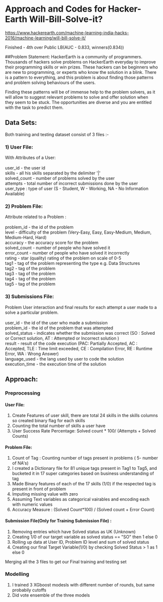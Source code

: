 # Approach and Codes for Hacker-Earth Will-Bill-Solve-it? 

https://www.hackerearth.com/machine-learning-india-hacks-2016/machine-learning/will-bill-solve-it/

Finished - 4th over Public LB(AUC - 0.833, winners(0.834))

##Problem Statement:
HackerEarth is a community of programmers. Thousands of hackers solve problems on HackerEarth everyday to improve their programming skills or win prizes. These hackers can be beginners who are new to programming, or experts who know the solution in a blink. There is a pattern to everything, and this problem is about finding those patterns and problem solving behaviours of the users.

Finding these patterns will be of immense help to the problem solvers, as it will allow to suggest relevant problems to solve and offer solution when they seem to be stuck. The opportunities are diverse and you are entitled with the task to predict them.

## Data Sets:
Both training and testing dataset consist of 3 files :-

### 1) User File:  
With Attributes of a User:<br />
<br />
user_id - the user id <br />
skills - all his skills separated by the delimiter '|' <br />
solved_count - number of problems solved by the user <br />
attempts - total number of incorrect submissions done by the user <br />
user_type : type of user (S - Student, W - Working, NA - No Information Available)<br />
  
### 2) Problem File:
Attribute related to a Problem : <br />
<br />
problem_id - the id of the problem<br />
level - difficulty of the problem (Very-Easy, Easy, Easy-Medium, Medium, Medium-Hard, Hard)<br />
accuracy - the accuracy score for the problem<br />
solved_count - number of people who have solved it<br />
error_count - number of people who have solved it incorrectly<br />
rating - star (quality) rating of the problem on scale of 0-5<br />
tag1 - tag of the problem representing the type e.g. Data Structures<br />
tag2 - tag of the problem<br />
tag3 - tag of the problem<br />
tag4 - tag of the problem<br />
tag5 - tag of the problem<br />
  
### 3) Submissions File:
Problem User interaction and final results for each attempt a user made to a solve a particular problem.<br />
<br />
user_id - the id of the user who made a submission<br />
problem_id - the id of the problem that was attempted<br />
solved_status - indicates whether the submission was correct (SO : Solved or Correct solution, AT : Attempted or Incorrect solution )<br />
result - result of the code execution (PAC: Partially Accepted, AC : Accepted, TLE : Time limit exceeded, CE : Compilation Error, RE : Runtime Error, WA : Wrong Answer)<br />
language_used - the lang used by user to code the solution <br />
execution_time - the execution time of the solution<br />

## Approach:
### Preprocessing
#### User File:
1. Create Features of user skill, there are total 24 skills in the skills columns so created binary flag for each skills
2. Counting the total number of skills a user have
3. User Success Rate Percentage: Solved count * 100/ (Attempts + Solved Counts)
  
#### Problem File:
1. Count of Tag : Counting number of tags present in problems ( 5- number of NA's)
2. I created a Dictionary file for 81 unique tags present in Tag1 to Tag5, and bucketed it in 17 super categories based on business understanding of tag
3. Made Binary features of each of the 17 skills (1/0) if the respected tag is present in front of problem
4. Imputing missing value with zero
5. Assuming Text variables as categorical vairables and encoding each with numeric values
6. Accuracy Measure : (Solved Count*100) / (Solved count + Error Count)
      
#### Submission File(Only for Training Submission File) :
1. Removing entries which have Solved status as UK (Unknown)
2. Creating 1/0 of our target variable as solved status == "SO" then 1 else 0
3. Rolling up data at User ID, Problem ID level and sum of solved status
4. Creating our final Target Variable(1/0) by checking Solved Status > 1 as 1 else 0
    
Merging all the 3 files to get our Final training and testing set
    
### Modelling
1. I trained 3 XGboost modesls with different number of rounds, but same probabily cutoffs
2. Did vote ensemble of the three models

    
